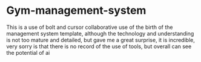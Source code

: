 # Gym-management-system
This is a use of bolt and cursor collaborative use of the birth of the management system template, although the technology and understanding is not too mature and detailed, but gave me a great surprise, it is incredible, very sorry is that there is no record of the use of tools, but overall can see the potential of ai
